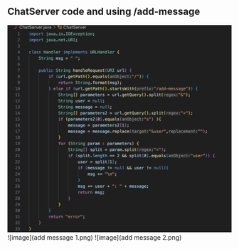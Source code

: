## ChatServer code and using /add-message
![image](ChatServer.png)
![image](add message 1.png)
![image](add message 2.png)
